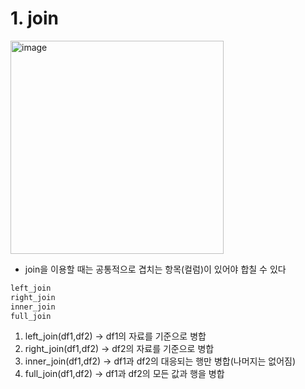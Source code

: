 # 1. join

<img width="341" alt="image" src="https://user-images.githubusercontent.com/118961766/210703145-76d5cd69-926e-45a9-a216-74ff0e261867.png">

* join을 이용할 때는 공통적으로 겹치는 항목(컬럼)이 있어야 합칠 수 있다

```R
left_join
right_join
inner_join
full_join
```
1. left_join(df1,df2) -> df1의 자료를 기준으로 병합
2. right_join(df1,df2) -> df2의 자료를 기준으로 병합
3. inner_join(df1,df2) -> df1과 df2의 대응되는 행만 병합(나머지는 없어짐)
4. full_join(df1,df2) -> df1과 df2의 모든 값과 행을 병합
